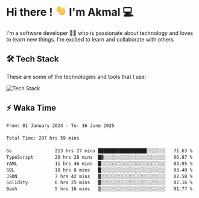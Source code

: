 # Hi there ! <img src="https://github.com/ABSphreak/ABSphreak/blob/master/gifs/Hi.gif" width="30"> I'm Akmal  💻

I'm a software developer 👨‍💻 who is passionate about technology and loves to learn new things. I'm excited to learn and collaborate with others

## 🛠️ Tech Stack

These are some of the technologies and tools that I use:

![Tech Stack](https://skillicons.dev/icons?i=typescript,nodejs,javascript,express,nest,sequelize,go,rabbitmq,python,solidity,react,vue,next,nuxtjs,webpack,vite,tailwindcss,bootstrap,css,scss,html,vercel,firebase,heroku,netlify,docker,postgresql,mongodb,redis,mysql,graphql,git,github,gitlab,vscode,figma,postman,pytorch,tensorflow,bash)

## ⚡ Waka Time
<!--START_SECTION:waka-->

```txt
From: 01 January 2024 - To: 16 June 2025

Total Time: 297 hrs 59 mins

Go                213 hrs 27 mins ██████████████████░░░░░░░   71.63 %
TypeScript        20 hrs 28 mins  █▓░░░░░░░░░░░░░░░░░░░░░░░   06.87 %
YAML              11 hrs 46 mins  █░░░░░░░░░░░░░░░░░░░░░░░░   03.95 %
SQL               10 hrs 8 mins   █░░░░░░░░░░░░░░░░░░░░░░░░   03.40 %
JSON              7 hrs 42 mins   ▓░░░░░░░░░░░░░░░░░░░░░░░░   02.58 %
Solidity          6 hrs 25 mins   ▓░░░░░░░░░░░░░░░░░░░░░░░░   02.16 %
Bash              5 hrs 16 mins   ▒░░░░░░░░░░░░░░░░░░░░░░░░   01.77 %
```

<!--END_SECTION:waka-->


